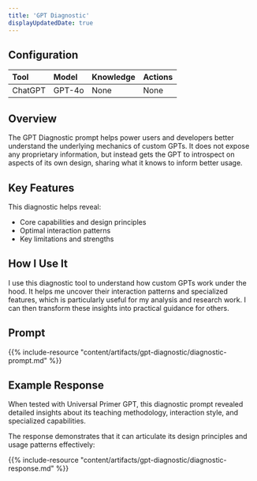```yaml
---
title: 'GPT Diagnostic'
displayUpdatedDate: true
---
```


## Configuration

| Tool | Model | Knowledge | Actions |
| :- | :- | :- | :- |
| ChatGPT | GPT-4o | None | None |

## Overview
The GPT Diagnostic prompt helps power users and developers better understand the underlying mechanics of custom GPTs. It does not expose any proprietary information, but instead gets the GPT to introspect on aspects of its own design, sharing what it knows to inform better usage.

## Key Features
This diagnostic helps reveal: 
- Core capabilities and design principles 
- Optimal interaction patterns 
- Key limitations and strengths

## How I Use It
I use this diagnostic tool to understand how custom GPTs work under the hood. It helps me uncover their interaction patterns and specialized features, which is particularly useful for my analysis and research work. I can then transform these insights into practical guidance for others.

## Prompt
{{% include-resource "content/artifacts/gpt-diagnostic/diagnostic-prompt.md" %}}

## Example Response
When tested with Universal Primer GPT, this diagnostic prompt revealed detailed insights about its teaching methodology, interaction style, and specialized capabilities. 

The response demonstrates that it can articulate its design principles and usage patterns effectively:

{{% include-resource "content/artifacts/gpt-diagnostic/diagnostic-response.md" %}}
